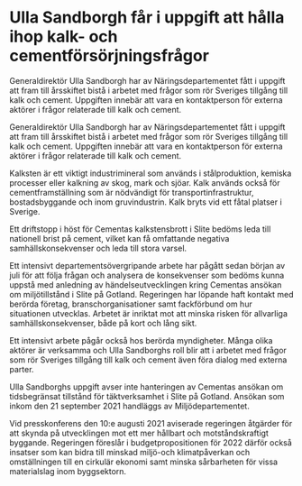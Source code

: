 # Ulla Sandborgh får i uppgift att hålla ihop kalk- och cementförsörjningsfrågor

Generaldirektör Ulla Sandborgh har av Näringsdepartementet fått i uppgift att fram till årsskiftet bistå i arbetet med frågor som rör Sveriges tillgång till kalk och cement. Uppgiften innebär att vara en kontaktperson för externa aktörer i frågor relaterade till kalk och cement.

Generaldirektör Ulla Sandborgh har av Näringsdepartementet fått i uppgift att fram till årsskiftet bistå i arbetet med frågor som rör Sveriges tillgång till kalk och cement. Uppgiften innebär att vara en kontaktperson för externa aktörer i frågor relaterade till kalk och cement.

Kalksten är ett viktigt industrimineral som används i stålproduktion, kemiska processer eller kalkning av skog, mark och sjöar. Kalk används också för cementframställning som är nödvändigt för transportinfrastruktur, bostadsbyggande och inom gruvindustrin. Kalk bryts vid ett fåtal platser i Sverige.

Ett driftstopp i höst för Cementas kalkstensbrott i Slite bedöms leda till nationell brist på cement, vilket kan få omfattande negativa samhällskonsekvenser och leda till stora varsel.

Ett intensivt departementsövergripande arbete har pågått sedan början av juli för att följa frågan och analysera de konsekvenser som bedöms kunna uppstå med anledning av händelseutvecklingen kring Cementas ansökan om miljötillstånd i Slite på Gotland. Regeringen har löpande haft kontakt med berörda företag, branschorganisationer samt fackförbund om hur situationen utvecklas. Arbetet är inriktat mot att minska risken för allvarliga samhällskonsekvenser, både på kort och lång sikt.

Ett intensivt arbete pågår också hos berörda myndigheter. Många olika aktörer är verksamma och Ulla Sandborghs roll blir att i arbetet med frågor som rör Sveriges tillgång till kalk och cement även föra dialog med externa parter.

Ulla Sandborghs uppgift avser inte hanteringen av Cementas ansökan om tidsbegränsat tillstånd för täktverksamhet i Slite på Gotland. Ansökan som inkom den 21 september 2021 handläggs av Miljödepartementet.

Vid presskonferens den 10:e augusti 2021 aviserade regeringen åtgärder för att skynda på utvecklingen mot ett mer hållbart och motståndskraftigt byggande. Regeringen föreslår i budgetpropositionen för 2022 därför också insatser som kan bidra till minskad miljö-och klimatpåverkan och omställningen till en cirkulär ekonomi samt minska sårbarheten för vissa materialslag inom byggsektorn.
